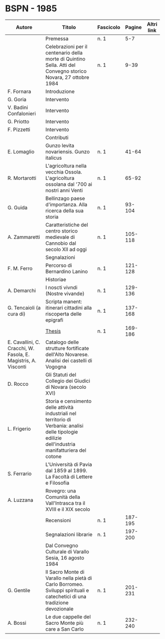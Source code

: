 # BSPN - 1985

| Autore                                                         | Titolo                                                                                                                                               | Fascicolo | Pagine  | Altri link |
|----------------------------------------------------------------|------------------------------------------------------------------------------------------------------------------------------------------------------|-----------|---------|------------|
|                                                                | Premessa                                                                                                                                             | n. 1      | 5-7     |            |
|                                                                | Celebrazioni per il centenario della morte di Quintino Sella. Atti del Convegno storico Novara, 27 ottobre 1984                                      | n. 1      | 9-39    |            |
| F. Fornara                                                     | Introduzione                                                                                                                                         |           |         |
| G. Goria                                                       | Intervento                                                                                                                                           |           |         |
| V. Badini Confalonieri                                         | Intervento                                                                                                                                           |           |         |
| G. Priotto                                                     | Intervento                                                                                                                                           |           |         |
| F. Pizzetti                                                    | Intervento                                                                                                                                           |           |         |
|                                                                | Contributi                                                                                                                                           |           |         |
| E. Lomaglio                                                    | Gunzo levita novariensis. Gunzo italicus                                                                                                             | n. 1      | 41-64   |            |
| R. Mortarotti                                                  | L'agricoltura nella vecchia Ossola. L'agricoltura ossolana dal '700 ai nostri anni Venti                                                             | n. 1      | 65-92   |            |
| G. Guida                                                       | Bellinzago paese d'importanza. Alla ricerca della sua storia                                                                                         | n. 1      | 93-104  |            |
| A. Zammaretti                                                  | Caratteristiche del centro storico medievale di Cannobio dal secolo XII ad oggi                                                                      | n. 1      | 105-118 |            |
|                                                                | Segnalazioni                                                                                                                                         |           |         |
| F. M. Ferro                                                    | Percorso di Bernardino Lanino                                                                                                                        | n. 1      | 121-128 |            |
|                                                                | Historiae                                                                                                                                            |           |         |
| A. Demarchi                                                    | I noscti vivndi (Nostre vivande)                                                                                                                     | n. 1      | 129-136 |            |
| G. Tencaioli (a cura di)                                       | Scripta manent: itinerari cittadini alla riscoperta delle epigrafi                                                                                   | n. 1      | 137-168 |            |
|                                                                | [Thesis](http://www.ssno.it/BSPNo/bspn_thesis.html#1985)                                                                                             | n. 1      | 169-186 |            |
| E. Cavallini, C. Cracchi, W. Fasola, E. Magistris, A. Visconti | Catalogo delle strutture fortificate dell'Alto Novarese. Analisi dei castelli di Vogogna                                                             |           |         |
| D. Rocco                                                       | Gli Statuti del Collegio dei Giudici di Novara (secolo XVI)                                                                                          |           |         |
| L. Frigerio                                                    | Storia e censimento delle attività industriali nel territorio di Verbania: analisi delle tipologie edilizie dell'industria manifatturiera del cotone |           |         |
| S. Ferrario                                                    | L'Università di Pavia dal 1859 al 1899. La Facoltà di Lettere e Filosofia                                                                            |           |         |
| A. Luzzana                                                     | Rovegro: una Comunità della Vall'Intrasca tra il XVIII e il XIX secolo                                                                               |           |         |
|                                                                | Recensioni                                                                                                                                           | n. 1      | 187-195 |            |
|                                                                | Segnalazioni librarie                                                                                                                                | n. 1      | 197-200 |            |
|                                                                | Dal Convegno Culturale di Varallo Sesia, 16 agosto 1984                                                                                              |           |         |
| G. Gentile                                                     | Il Sacro Monte di Varallo nella pietà di Carlo Borromeo. Sviluppi spirituali e catechetici di una tradizione devozionale                             | n. 1      | 201-231 |            |
| A. Bossi                                                       | Le due cappelle del Sacro Monte più care a San Carlo                                                                                                 | n. 1      | 232-240 |            |
